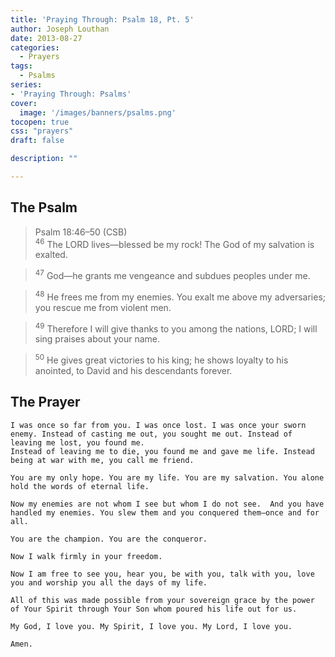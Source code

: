 ```yaml
---
title: 'Praying Through: Psalm 18, Pt. 5'
author: Joseph Louthan
date: 2013-08-27
categories:
  - Prayers
tags:
  - Psalms
series:
- 'Praying Through: Psalms'
cover:
  image: '/images/banners/psalms.png'
tocopen: true
css: "prayers"
draft: false

description: ""

---
```

## The Psalm

>Psalm 18:46–50 (CSB)  
><sup>46</sup> The LORD lives—blessed be my rock! The God of my salvation is exalted. 

><sup>47</sup> God—he grants me vengeance and subdues peoples under me. 

><sup>48</sup> He frees me from my enemies. You exalt me above my adversaries; you rescue me from violent men. 

><sup>49</sup> Therefore I will give thanks to you among the nations, LORD; I will sing praises about your name. 

><sup>50</sup> He gives great victories to his king; he shows loyalty to his anointed, to David and his descendants forever.

## The Prayer


```text
I was once so far from you. I was once lost. I was once your sworn enemy. Instead of casting me out, you sought me out. Instead of leaving me lost, you found me.
Instead of leaving me to die, you found me and gave me life. Instead being at war with me, you call me friend.

You are my only hope. You are my life. You are my salvation. You alone hold the words of eternal life.

Now my enemies are not whom I see but whom I do not see.  And you have handled my enemies. You slew them and you conquered them—once and for all.

You are the champion. You are the conqueror.

Now I walk firmly in your freedom.

Now I am free to see you, hear you, be with you, talk with you, love you and worship you all the days of my life.

All of this was made possible from your sovereign grace by the power of Your Spirit through Your Son whom poured his life out for us.

My God, I love you. My Spirit, I love you. My Lord, I love you.

Amen.
```
